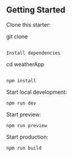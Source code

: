 ## Getting Started

Clone this starter:

git clone 
```

Install dependencies

```

cd weatherApp
```

npm install
```

Start local development:

```
npm run dev
```

Start preview:

```
npm run preview
```

Start production:

```
npm run build
```


